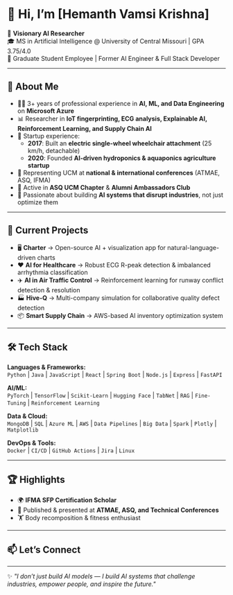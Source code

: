 # 👋 Hi, I’m [Hemanth Vamsi Krishna]  

🚀 **Visionary AI Researcher**  
🎓 MS in Artificial Intelligence @ University of Central Missouri | GPA 3.75/4.0  
💼 Graduate Student Employee | Former AI Engineer & Full Stack Developer  

---

## 🌟 About Me
- 🧑‍💻 3+ years of professional experience in **AI, ML, and Data Engineering** on **Microsoft Azure**  
- 📊 Researcher in **IoT fingerprinting, ECG analysis, Explainable AI, Reinforcement Learning, and Supply Chain AI**  
- 🏢 Startup experience:  
  - **2017**: Built an **electric single-wheel wheelchair attachment** (25 km/h, detachable)  
  - **2020**: Founded **AI-driven hydroponics & aquaponics agriculture startup**  
- 📖 Representing UCM at **national & international conferences** (ATMAE, ASQ, IFMA)  
- 🌱 Active in **ASQ UCM Chapter** & **Alumni Ambassadors Club**  
- 🔭 Passionate about building **AI systems that disrupt industries**, not just optimize them  

---

## 🔬 Current Projects
- 🖥️ **Charter** → Open-source AI + visualization app for natural-language-driven charts  
- ❤️ **AI for Healthcare** → Robust ECG R-peak detection & imbalanced arrhythmia classification  
- ✈️ **AI in Air Traffic Control** → Reinforcement learning for runway conflict detection & resolution  
- 🏭 **Hive-Q** → Multi-company simulation for collaborative quality defect detection  
- 📦 **Smart Supply Chain** → AWS-based AI inventory optimization system  

---

## 🛠️ Tech Stack
**Languages & Frameworks:**  
`Python` | `Java` | `JavaScript` | `React` | `Spring Boot` | `Node.js` | `Express` | `FastAPI`  

**AI/ML:**  
`PyTorch` | `TensorFlow` | `Scikit-Learn` | `Hugging Face` | `TabNet` | `RAG` | `Fine-Tuning` | `Reinforcement Learning`  

**Data & Cloud:**  
`MongoDB` | `SQL` | `Azure ML` | `AWS` | `Data Pipelines` | `Big Data` | `Spark` | `Plotly` | `Matplotlib`  

**DevOps & Tools:**  
`Docker` | `CI/CD` | `GitHub Actions` | `Jira` | `Linux`  

---

## 🏆 Highlights
- 🌍 **IFMA SFP Certification Scholar**  
- 📝 Published & presented at **ATMAE, ASQ, and Technical Conferences**
- 🏋️ Body recomposition & fitness enthusiast

---
## 📫 Let’s Connect
---

✨ _"I don’t just build AI models — I build AI systems that challenge industries, empower people, and inspire the future."_  
